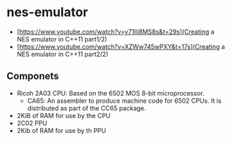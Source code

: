# nes-emulator
- [https://www.youtube.com/watch?v=y71lli8MS8s&t=29s](Creating a NES emulator in C++11 part1/2)
- [https://www.youtube.com/watch?v=XZWw745wPXY&t=17s](Creating a NES emulator in C++11 part2/2)

## Componets
- Ricoh 2A03 CPU: Based on the 6502 MOS 8-bit microprocessor.
	- CA65: An assembler to produce machine code for 6502 CPUs. It is distributed as part of the CC65 package. 
- 2KiB of RAM for use by the CPU
- 2C02 PPU
- 2Kib of RAM for use by th PPU
